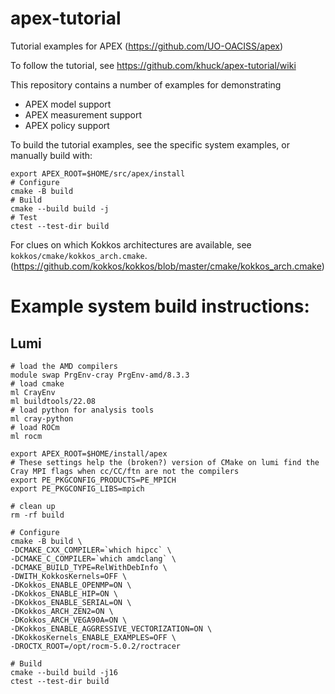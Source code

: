 # apex-tutorial
Tutorial examples for APEX (https://github.com/UO-OACISS/apex)

To follow the tutorial, see https://github.com/khuck/apex-tutorial/wiki

This repository contains a number of examples for demonstrating
 - APEX model support
 - APEX measurement support
 - APEX policy support

To build the tutorial examples, see the specific system examples,
or manually build with:

```
export APEX_ROOT=$HOME/src/apex/install
# Configure
cmake -B build
# Build
cmake --build build -j
# Test
ctest --test-dir build
```

For clues on which Kokkos architectures are available, see
`kokkos/cmake/kokkos_arch.cmake`.
(https://github.com/kokkos/kokkos/blob/master/cmake/kokkos_arch.cmake)

# Example system build instructions:
## Lumi
```
# load the AMD compilers
module swap PrgEnv-cray PrgEnv-amd/8.3.3
# load cmake
ml CrayEnv
ml buildtools/22.08
# load python for analysis tools
ml cray-python
# load ROCm
ml rocm

export APEX_ROOT=$HOME/install/apex
# These settings help the (broken?) version of CMake on lumi find the Cray MPI flags when cc/CC/ftn are not the compilers 
export PE_PKGCONFIG_PRODUCTS=PE_MPICH
export PE_PKGCONFIG_LIBS=mpich

# clean up
rm -rf build

# Configure
cmake -B build \
-DCMAKE_CXX_COMPILER=`which hipcc` \
-DCMAKE_C_COMPILER=`which amdclang` \
-DCMAKE_BUILD_TYPE=RelWithDebInfo \
-DWITH_KokkosKernels=OFF \
-DKokkos_ENABLE_OPENMP=ON \
-DKokkos_ENABLE_HIP=ON \
-DKokkos_ENABLE_SERIAL=ON \
-DKokkos_ARCH_ZEN2=ON \
-DKokkos_ARCH_VEGA90A=ON \
-DKokkos_ENABLE_AGGRESSIVE_VECTORIZATION=ON \
-DKokkosKernels_ENABLE_EXAMPLES=OFF \
-DROCTX_ROOT=/opt/rocm-5.0.2/roctracer

# Build
cmake --build build -j16
ctest --test-dir build
```

